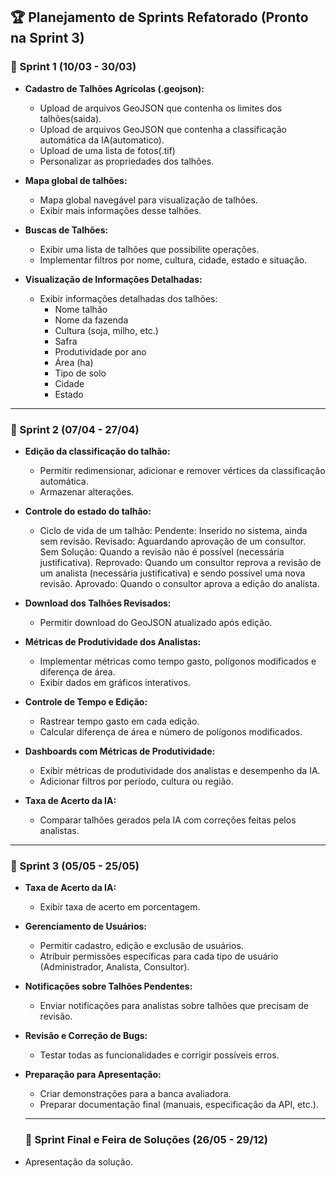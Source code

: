 
## 🏆 Planejamento de Sprints Refatorado (Pronto na Sprint 3)

### 🏁 Sprint 1 (10/03 - 30/03)
- **Cadastro de Talhões Agrícolas (.geojson):**
  - Upload de arquivos GeoJSON que contenha os limites dos talhões(saida).
  - Upload de arquivos GeoJSON que contenha a classificação automática da IA(automatico).
  - Upload de uma lista de fotos(.tif)
  - Personalizar as propriedades dos talhões.

- **Mapa global de talhões:**
  - Mapa global navegável para visualização de talhões.
  - Exibir mais informações desse talhões.

- **Buscas de Talhões:**
  - Exibir uma lista de talhões que possibilite operações.
  - Implementar filtros por nome, cultura, cidade, estado e situação.
  
- **Visualização de Informações Detalhadas:**
  - Exibir informações detalhadas dos talhões:
    - Nome talhão
    - Nome da fazenda
    - Cultura (soja, milho, etc.)
    - Safra
    - Produtividade por ano
    - Área (ha)
    - Tipo de solo
    - Cidade
    - Estado

---

### 🏁 Sprint 2 (07/04 - 27/04)
- **Edição da classificação do talhão:**
  - Permitir redimensionar, adicionar e remover vértices da classificação automática.
  - Armazenar alterações.
  
- **Controle do estado do talhão:**
  - Ciclo de vida de um talhão:
      Pendente: Inserido no sistema, ainda sem revisão.
      Revisado: Aguardando aprovação de um consultor.
      Sem Solução: Quando a revisão não é possível (necessária justificativa).
      Reprovado: Quando um consultor reprova a revisão de um analista (necessária justificativa) e sendo possível uma nova revisão.
      Aprovado: Quando o consultor aprova a edição do analista.

- **Download dos Talhões Revisados:**
  - Permitir download do GeoJSON atualizado após edição.

- **Métricas de Produtividade dos Analistas:**
  - Implementar métricas como tempo gasto, polígonos modificados e diferença de área.
  - Exibir dados em gráficos interativos.

- **Controle de Tempo e Edição:**
  - Rastrear tempo gasto em cada edição.
  - Calcular diferença de área e número de polígonos modificados.

- **Dashboards com Métricas de Produtividade:**
  - Exibir métricas de produtividade dos analistas e desempenho da IA.
  - Adicionar filtros por período, cultura ou região.

- **Taxa de Acerto da IA:**
  - Comparar talhões gerados pela IA com correções feitas pelos analistas.

---

### 🏁 Sprint 3 (05/05 - 25/05)

- **Taxa de Acerto da IA:**
  - Exibir taxa de acerto em porcentagem.

- **Gerenciamento de Usuários:**
  - Permitir cadastro, edição e exclusão de usuários.
  - Atribuir permissões específicas para cada tipo de usuário (Administrador, Analista, Consultor).

- **Notificações sobre Talhões Pendentes:**
  - Enviar notificações para analistas sobre talhões que precisam de revisão.

- **Revisão e Correção de Bugs:**
  - Testar todas as funcionalidades e corrigir possíveis erros.

- **Preparação para Apresentação:**
  - Criar demonstrações para a banca avaliadora.
  - Preparar documentação final (manuais, especificação da API, etc.).

  ---

  ### 🏁 Sprint Final e Feira de Soluções (26/05 - 29/12)
- Apresentação da solução.
